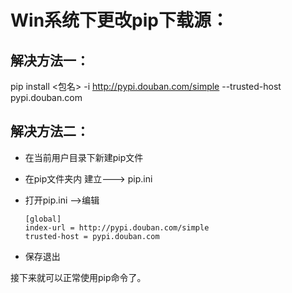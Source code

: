 # Win系统下更改pip下载源：

## 解决方法一：

pip install <包名> -i http://pypi.douban.com/simple --trusted-host pypi.douban.com



## 解决方法二：

- 在当前用户目录下新建pip文件
- 在pip文件夹内 建立---> pip.ini

- 打开pip.ini  -->编辑

  ```
  [global]
  index-url = http://pypi.douban.com/simple
  trusted-host = pypi.douban.com
  ```

- 保存退出

接下来就可以正常使用pip命令了。

